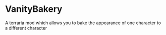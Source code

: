 # VanityBakery
A terraria mod which allows you to bake the appearance of one character to a different character
